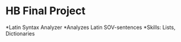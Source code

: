 # HB Final Project
*Latin Syntax Analyzer 
*Analyzes Latin SOV-sentences
*Skills: Lists, Dictionaries
